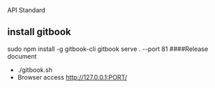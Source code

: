 API Standard
## install gitbook
sudo  npm install -g gitbook-cli
gitbook serve . --port 81
####Release document
* ./gitbook.sh
* Browser access http://127.0.0.1:PORT/
